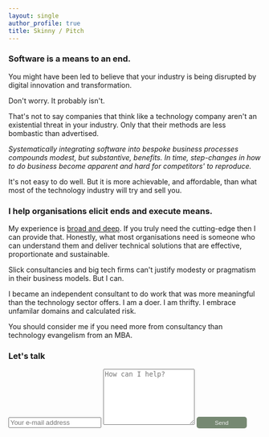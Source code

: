 ```yaml
---
layout: single
author_profile: true
title: Skinny / Pitch
---
```


### Software is a means to an end.

You might have been led to believe that your industry is being disrupted
by digital innovation and transformation.

Don't worry. It probably isn't. 

That's not to say companies that think like a technology company aren't an 
existential threat in your industry. Only that their methods are 
less bombastic than advertised.

*Systematically integrating software into bespoke business processes 
compounds modest, but substantive, benefits. In time, step-changes in how to do 
business become apparent and hard for competitors' to reproduce.*

It's not easy to do well. But it is more achievable, and affordable, 
than what most of the technology industry will try and sell you.

### I help organisations elicit ends and execute means.

My experience is [broad and deep](https://www.linkedin.com/in/christopher-mcewan-850a0a62). 
If you truly need the cutting-edge then I can 
provide that. Honestly, what most organisations need is someone who can understand them 
and deliver technical solutions that are effective, proportionate and sustainable.

Slick consultancies and big tech firms can't justify modesty or pragmatism in their 
business models. But I can.  

I became an independent consultant to do work that was more meaningful than the 
technology sector offers. I am a doer. I am thrifty. I embrace unfamilar domains 
and calculated risk.

You should consider me if you need more from consultancy than technology evangelism from an MBA. 

### Let's talk

<form action="https://submit-form.com/j1CmLPsN" target="_self">
   <input type="text" name="email" placeholder="Your e-mail address">
   <textarea name="message" placeholder="How can I help?" rows="7"></textarea>
   <button style="border-radius:5px;background-color:#768972;border:0px;font-size:smaller;padding:5px;color:#eeeeee;width:100px;" type="submit">Send</button>
</form>

